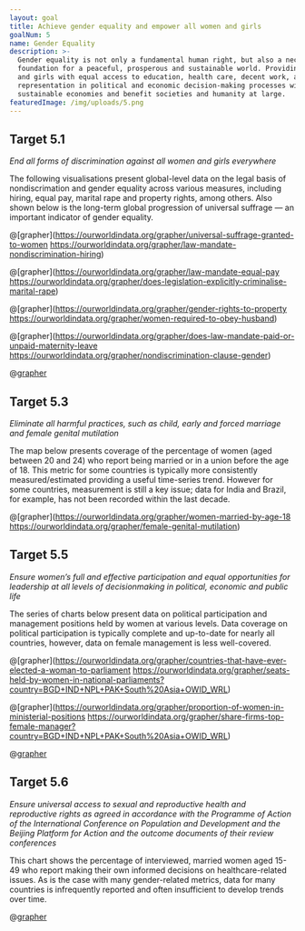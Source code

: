 ```yaml
---
layout: goal
title: Achieve gender equality and empower all women and girls
goalNum: 5
name: Gender Equality
description: >-
  Gender equality is not only a fundamental human right, but also a necessary
  foundation for a peaceful, prosperous and sustainable world. Providing women
  and girls with equal access to education, health care, decent work, and
  representation in political and economic decision-making processes will fuel
  sustainable economies and benefit societies and humanity at large.
featuredImage: /img/uploads/5.png
---
```

## Target 5.1
*End all forms of discrimination against all women and girls everywhere*

The following visualisations present global-level data on the legal basis of nondiscrimation and gender equality across various measures, including hiring, equal pay, marital rape and property rights, among others. Also shown below is the long-term global progression of universal suffrage — an important indicator of gender equality.

@[grapher](https://ourworldindata.org/grapher/universal-suffrage-granted-to-women https://ourworldindata.org/grapher/law-mandate-nondiscrimination-hiring)

@[grapher](https://ourworldindata.org/grapher/law-mandate-equal-pay https://ourworldindata.org/grapher/does-legislation-explicitly-criminalise-marital-rape)

@[grapher](https://ourworldindata.org/grapher/gender-rights-to-property https://ourworldindata.org/grapher/women-required-to-obey-husband)

@[grapher](https://ourworldindata.org/grapher/does-law-mandate-paid-or-unpaid-maternity-leave https://ourworldindata.org/grapher/nondiscrimination-clause-gender)

@[grapher](https://ourworldindata.org/grapher/testimony-weight-gender)

## Target 5.3
*Eliminate all harmful practices, such as child, early and forced marriage and female genital mutilation*

The map below presents coverage of the percentage of women (aged between 20 and 24) who report being married or in a union before the age of 18. This metric for some countries is typically more consistently measured/estimated providing a useful time-series trend. However for some countries, measurement is still a key issue; data for India and Brazil, for example, has not been recorded within the last decade.

@[grapher](https://ourworldindata.org/grapher/women-married-by-age-18 https://ourworldindata.org/grapher/female-genital-mutilation)

## Target 5.5
*Ensure women’s full and effective participation and equal opportunities for leadership at all levels of decisionmaking in political, economic and public life*

The series of charts below present data on political participation and management positions held by women at various levels. Data coverage on political participation is typically complete and up-to-date for nearly all countries, however, data on female management is less well-covered.

@[grapher](https://ourworldindata.org/grapher/countries-that-have-ever-elected-a-woman-to-parliament https://ourworldindata.org/grapher/seats-held-by-women-in-national-parliaments?country=BGD+IND+NPL+PAK+South%20Asia+OWID_WRL)

@[grapher](https://ourworldindata.org/grapher/proportion-of-women-in-ministerial-positions https://ourworldindata.org/grapher/share-firms-top-female-manager?country=BGD+IND+NPL+PAK+South%20Asia+OWID_WRL)

@[grapher](https://ourworldindata.org/grapher/female-employment-in-management)

## Target 5.6
*Ensure universal access to sexual and reproductive health and reproductive rights as agreed in accordance with the Programme of Action of the International Conference on Population and Development and the Beijing Platform for Action and the outcome documents of their review conferences*

This chart shows the percentage of interviewed, married women aged 15-49 who report making their own informed decisions on healthcare-related issues. As is the case with many gender-related metrics, data for many countries is infrequently reported and often insufficient to develop trends over time.

@[grapher](https://ourworldindata.org/grapher/proportion-of-women-who-make-their-own-informed-health-care-decisions)
